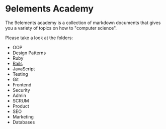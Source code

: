 # 9elements Academy

The 9elements academy is a collection of markdown documents that gives you a variety of topics on how to "computer science".

Please take a look at the folders:

  - OOP
  - Design Patterns
  - Ruby
  - [Rails](rails)
  - JavaScript
  - Testing
  - Git
  - Frontend
  - Security
  - Admin
  - SCRUM
  - Product
  - SEO
  - Marketing
  - Databases

